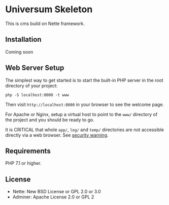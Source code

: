 Universum Skeleton
=============

This is cms build on Nette framework.

Installation
------------

Coming soon

Web Server Setup
----------------

The simplest way to get started is to start the built-in PHP server in the root directory of your project:

	php -S localhost:8000 -t www

Then visit `http://localhost:8000` in your browser to see the welcome page.

For Apache or Nginx, setup a virtual host to point to the `www/` directory of the project and you
should be ready to go.

It is CRITICAL that whole `app/`, `log/` and `temp/` directories are not accessible directly
via a web browser. See [security warning](https://nette.org/security-warning).


Requirements
------------

PHP 7.1 or higher.

License
-------
- Nette: New BSD License or GPL 2.0 or 3.0
- Adminer: Apache License 2.0 or GPL 2
